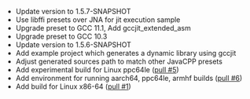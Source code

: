 
- Update version to 1.5.7-SNAPSHOT
- Use libffi presets over JNA for jit execution sample
- Upgrade preset to GCC 11.1, Add gccjit_extended_asm
- Upgrade preset to GCC 10.3
- Update version to 1.5.6-SNAPSHOT
- Add example project which generates a dynamic library using gccjit
- Adjust generated sources path to match other JavaCPP presets
- Add experimental build for Linux ppc64le ([pull #5](https://github.com/bytedeco/gcc/pull/5))
- Add environment for running aarch64, ppc64le, armhf builds ([pull #6](https://github.com/bytedeco/gcc/pull/6))
- Add build for Linux x86-64 ([pull #1](https://github.com/bytedeco/gcc/pull/1))